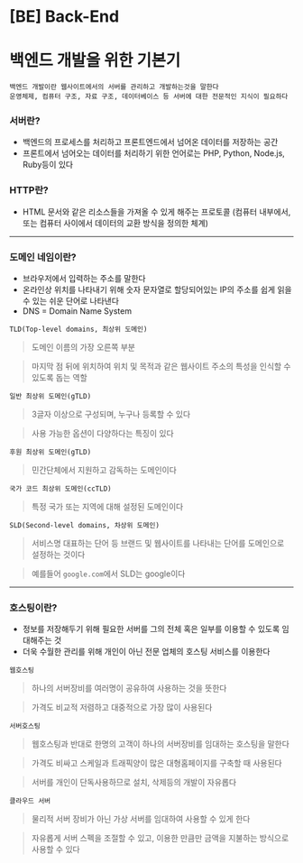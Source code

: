 # [BE] Back-End

# 백엔드 개발을 위한 기본기

```
백엔드 개발이란 웹사이트에서의 서버를 관리하고 개발하는것을 말한다
운영체제, 컴퓨터 구조, 자료 구조, 데이터베이스 등 서버에 대한 전문적인 지식이 필요하다
```

### 서버란?

- 백엔드의 프로세스를 처리하고 프론트엔드에서 넘어온 데이터를 저장하는 공간
- 프론트에서 넘어오는 데이터를 처리하기 위한 언어로는 PHP, Python, Node.js, Ruby등이 있다

### HTTP란?

- HTML 문서와 같은 리소스들을 가져올 수 있게 해주는 프로토콜
  (컴퓨터 내부에서, 또는 컴퓨터 사이에서 데이터의 교환 방식을 정의한 체계)

---

### 도메인 네임이란?

- 브라우저에서 입력하는 주소를 말한다
- 온라인상 위치를 나타내기 위해 숫자 문자열로 할당되어있는 IP의 주소를 쉽게 읽을 수 있는 쉬운 단어로 나타낸다
- DNS = Domain Name System

`TLD(Top-level domains, 최상위 도메인)`

> 도메인 이름의 가장 오른쪽 부분

> 마지막 점 뒤에 위치하여 위치 및 목적과 같은 웹사이트 주소의 특성을 인식할 수 있도록 돕는 역할

`일반 최상위 도메인(gTLD)`

> 3글자 이상으로 구성되며, 누구나 등록할 수 있다

> 사용 가능한 옵션이 다양하다는 특징이 있다

`후원 최상위 도메인(gTLD)`

> 민간단체에서 지원하고 감독하는 도메인이다

`국가 코드 최상위 도메인(ccTLD)`

> 특정 국가 또는 지역에 대해 설정된 도메인이다

`SLD(Second-level domains, 차상위 도메인)`

> 서비스명 대표하는 단어 등 브랜드 및 웹사이트를 나타내는 단어를 도메인으로 설정하는 것이다

> 예를들어 `google.com`에서 SLD는 google이다

---

### 호스팅이란?

- 정보를 저장해두기 위해 필요한 서버를 그의 전체 혹은 일부를 이용할 수 있도록 임대해주는 것
- 더욱 수월한 관리를 위해 개인이 아닌 전문 업체의 호스팅 서비스를 이용한다

`웹호스팅`

> 하나의 서버장비를 여러명이 공유하여 사용하는 것을 뜻한다

> 가격도 비교적 저렴하고 대중적으로 가장 많이 사용된다

`서버호스팅`

> 웹호스팅과 반대로 한명의 고객이 하나의 서버장비를 임대하는 호스팅을 말한다

> 가격도 비싸고 스케일과 트래픽양이 많은 대형홈페이지를 구축할 때 사용된다

> 서버를 개인이 단독사용하므로 설치, 삭제등의 개발이 자유롭다

`클라우드 서버`

> 물리적 서버 장비가 아닌 가상 서버를 임대하여 사용할 수 있게 한다

> 자유롭게 서버 스펙을 조절할 수 있고, 이용한 만큼만 금액을 지불하는 방식으로 사용할 수 있다
